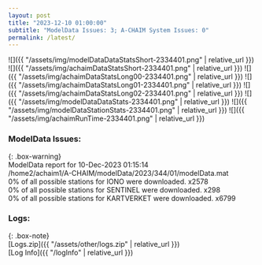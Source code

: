 ```yaml
---
layout: post
title: "2023-12-10 01:00:00"
subtitle: "ModelData Issues: 3; A-CHAIM System Issues: 0"
permalink: /latest/
---
```


![]({{ "/assets/img/modelDataDataStatsShort-2334401.png" | relative_url }})
![]({{ "/assets/img/achaimDataStatsShort-2334401.png" | relative_url }})
![]({{ "/assets/img/achaimDataStatsLong00-2334401.png" | relative_url }})
![]({{ "/assets/img/achaimDataStatsLong01-2334401.png" | relative_url }})
![]({{ "/assets/img/achaimDataStatsLong02-2334401.png" | relative_url }})
![]({{ "/assets/img/modelDataDataStats-2334401.png" | relative_url }})
![]({{ "/assets/img/modelDataStationStats-2334401.png" | relative_url }})
![]({{ "/assets/img/achaimRunTime-2334401.png" | relative_url }})


### ModelData Issues:  
  
{: .box-warning}  
 ModelData report for 10-Dec-2023 01:15:14   
 /home2/achaim1/A-CHAIM/modelData/2023/344/01/modelData.mat   
 0% of all possible stations for IONO were downloaded. x2578   
 0% of all possible stations for SENTINEL were downloaded. x298   
 0% of all possible stations for KARTVERKET were downloaded. x6799   
  


### Logs:  
  
{: .box-note}  
[Logs.zip]({{ "/assets/other/logs.zip" | relative_url }})  
[Log Info]({{ "/logInfo" | relative_url }})  
